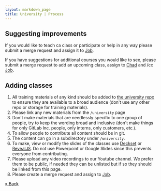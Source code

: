 ```yaml
---
layout: markdown_page
title: University | Process
---
```


## Suggesting improvements

If you would like to teach ca class or participate or help in any way please
submit a merge request and assign it to [Job](https://gitlab.com/u/JobV).

If you have suggestions for additional courses you would like to see,
please submit a merge request to add an upcoming class, assign to
[Chad](https://gitlab.com/u/chadmalchow) and /cc [Job](https://gitlab.com/u/JobV).

## Adding classes

1. All training materials of any kind should be added to [the university repo](https://gitlab.com/gitlab-org/University)
   to ensure they are available to a broad audience (don't use any other repo or
   storage for training materials).
1. Please link any new materials from the `/university` page
1. Don't make materials that are needlessly specific to one group of people, try
   to keep the wording broad and inclusive (don't make things for only GitLab Inc.
   people, only interns, only customers, etc.).
1. To allow people to contribute all content should be in git.
1. The content can go in a subdirectory under `/university`.
1. To make, view or modify the slides of the classes use [Deckset](http://www.decksetapp.com/)
   or [RevealJS](http://lab.hakim.se/reveal-js/). Do not use Powerpoint or Google
   Slides since this prevents everyone from contributing.
1. Please upload any video recordings to our Youtube channel. We prefer them to
   be public, if needed they can be unlisted but if so they should be linked from
   this page.
1. Please create a merge request and assign to [Job](https://gitlab.com/u/JobV).

[» Back](/university)